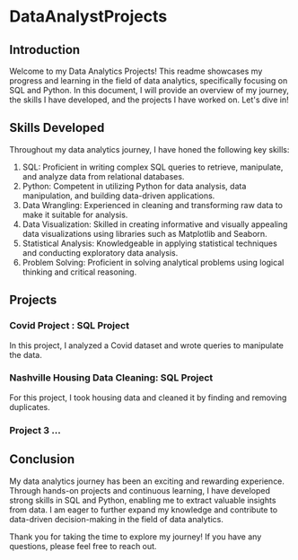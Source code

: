 # DataAnalystProjects

## Introduction

Welcome to my Data Analytics Projects! This readme showcases my progress and learning in the field of data analytics, specifically focusing on SQL and Python. In this document, I will provide an overview of my journey, the skills I have developed, and the projects I have worked on. Let's dive in!

## Skills Developed

Throughout my data analytics journey, I have honed the following key skills:

1. SQL: Proficient in writing complex SQL queries to retrieve, manipulate, and analyze data from relational databases.
2. Python: Competent in utilizing Python for data analysis, data manipulation, and building data-driven applications.
3. Data Wrangling: Experienced in cleaning and transforming raw data to make it suitable for analysis.
4. Data Visualization: Skilled in creating informative and visually appealing data visualizations using libraries such as Matplotlib and Seaborn.
5. Statistical Analysis: Knowledgeable in applying statistical techniques and conducting exploratory data analysis.
6. Problem Solving: Proficient in solving analytical problems using logical thinking and critical reasoning.

## Projects

### Covid Project : SQL Project

In this project, I analyzed a Covid dataset and wrote queries to manipulate the data.

### Nashville Housing Data Cleaning: SQL Project

For this project, I took housing data and cleaned it by finding and removing duplicates.

### Project 3 ...

## Conclusion

My data analytics journey has been an exciting and rewarding experience. Through hands-on projects and continuous learning, I have developed strong skills in SQL and Python, enabling me to extract valuable insights from data. I am eager to further expand my knowledge and contribute to data-driven decision-making in the field of data analytics.

Thank you for taking the time to explore my journey! If you have any questions, please feel free to reach out.
